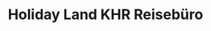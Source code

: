 ---
title: "Holiday Land KHR Reisebüro"
url: /bielefeld/holiday-land-khr-reisebuero/
shop: Reisebüro
---